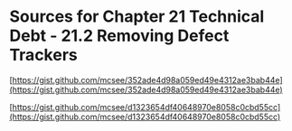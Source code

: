 # Sources for Chapter 21 Technical Debt - 21.2 Removing Defect Trackers


[https://gist.github.com/mcsee/352ade4d98a059ed49e4312ae3bab44e](https://gist.github.com/mcsee/352ade4d98a059ed49e4312ae3bab44e)

[https://gist.github.com/mcsee/d1323654df40648970e8058c0cbd55cc](https://gist.github.com/mcsee/d1323654df40648970e8058c0cbd55cc)